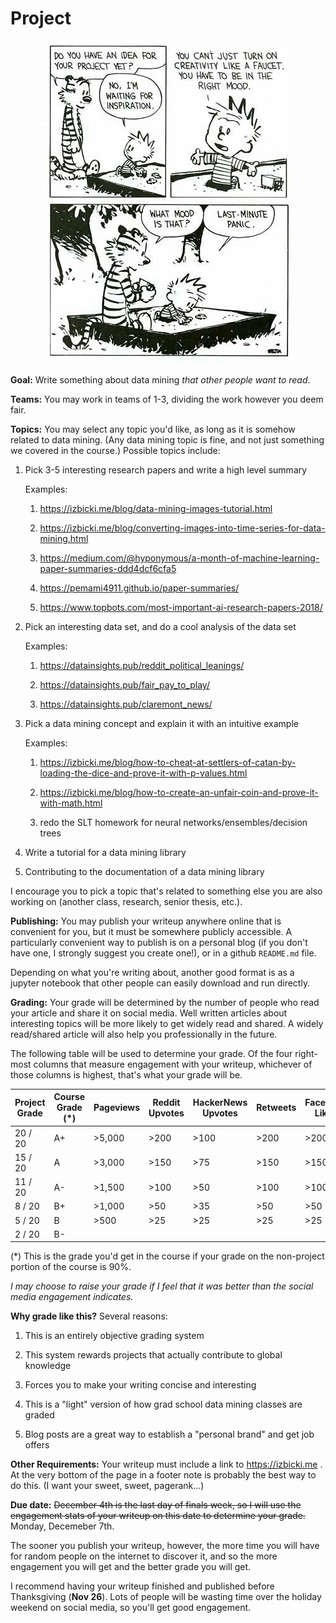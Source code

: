 # Project

<center>
<img src='calvin.jpg' />
</center>

**Goal:**
Write something about data mining *that other people want to read*.

**Teams:**
You may work in teams of 1-3,
dividing the work however you deem fair.

**Topics:**
You may select any topic you'd like, as long as it is somehow related to data mining.
(Any data mining topic is fine, and not just something we covered in the course.)
Possible topics include:

1. Pick 3-5 interesting research papers and write a high level summary

   Examples:

    1. https://izbicki.me/blog/data-mining-images-tutorial.html

    1. https://izbicki.me/blog/converting-images-into-time-series-for-data-mining.html

    1. https://medium.com/@hyponymous/a-month-of-machine-learning-paper-summaries-ddd4dcf6cfa5

    1. https://pemami4911.github.io/paper-summaries/

    1. https://www.topbots.com/most-important-ai-research-papers-2018/

1. Pick an interesting data set, and do a cool analysis of the data set

    Examples:

    1. https://datainsights.pub/reddit_political_leanings/

    1. https://datainsights.pub/fair_pay_to_play/

    1. https://datainsights.pub/claremont_news/

1. Pick a data mining concept and explain it with an intuitive example

    Examples:

    1. https://izbicki.me/blog/how-to-cheat-at-settlers-of-catan-by-loading-the-dice-and-prove-it-with-p-values.html

    1. https://izbicki.me/blog/how-to-create-an-unfair-coin-and-prove-it-with-math.html

    1. redo the SLT homework for neural networks/ensembles/decision trees

1. Write a tutorial for a data mining library

1. Contributing to the documentation of a data mining library

I encourage you to pick a topic that's related to something else you are also working on
(another class, research, senior thesis, etc.).

**Publishing:**
You may publish your writeup anywhere online that is convenient for you,
but it must be somewhere publicly accessible.
A particularly convenient way to publish is on a personal blog
(if you don't have one, I strongly suggest you create one!),
or in a github `README.md` file.

Depending on what you're writing about,
another good format is as a jupyter notebook that other people can easily download and run directly.

**Grading:**
Your grade will be determined by the number of people who read your article and share it on social media.
Well written articles about interesting topics will be more likely to get widely read and shared.
A widely read/shared article will also help you professionally in the future.

The following table will be used to determine your grade.
Of the four right-most columns that measure engagement with your writeup,
whichever of those columns is highest,
that's what your grade will be.

| Project Grade | Course Grade (*) | Pageviews | Reddit Upvotes | HackerNews Upvotes | Retweets | Facebook Likes |
| ------------- | ---------------- | --------- | -------------- | ------------------ | -------- | -------------- |
| 20 / 20       | A+               | >5,000    | >200           | >100               | >200     | >200           |
| 15 / 20       | A                | >3,000    | >150           | >75                | >150     | >150           |
| 11 / 20       | A-               | >1,500    | >100           | >50                | >100     | >100           |
| 8  / 20       | B+               | >1,000    | >50            | >35                | >50      | >50            |
| 5  / 20       | B                | >500      | >25            | >25                | >25      | >25            |
| 2  / 20       | B-               |           |                |                    |          |                |

(*) This is the grade you'd get in the course if your grade on the non-project portion of the course is 90%.

*I may choose to raise your grade if I feel that it was better than the social media engagement indicates.*

**Why grade like this?**
Several reasons:

1. This is an entirely objective grading system

1. This system rewards projects that actually contribute to global knowledge

1. Forces you to make your writing concise and interesting

1. This is a "light" version of how grad school data mining classes are graded

1. Blog posts are a great way to establish a "personal brand" and get job offers

**Other Requirements:**
Your writeup must include a link to https://izbicki.me .
At the very bottom of the page in a footer note is probably the best way to do this.
(I want your sweet, sweet, pagerank...)

**Due date:**
~~December 4th is the last day of finals week,
so I will use the engagement stats of your writeup on this date to determine your grade.~~
Monday, Decemeber 7th.

The sooner you publish your writeup, however, the more time you will have for random people on the internet to discover it, and so the more engagement you will get and the better grade you will get.

I recommend having your writeup finished and published before Thanksgiving (**Nov 26**).
Lots of people will be wasting time over the holiday weekend on social media,
so you'll get good engagement.
